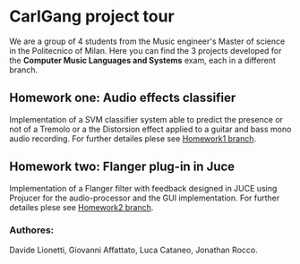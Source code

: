 # CarlGang project tour
We are a group of 4 students from the Music engineer's Master of science in the Politecnico of Milan.
Here you can find the 3 projects developed for the **Computer Music Languages and Systems** exam, each in a different branch. 

## Homework one: Audio effects classifier
Implementation of a SVM classifier system able to predict the presence or not of a Tremolo or a the Distorsion effect applied to a guitar and bass mono audio recording.
For further detailes plese see [Homework1 branch](https://github.com/EllDy96/CarlGang/tree/Homework1).

## Homework two: Flanger plug-in in Juce
Implementation of a Flanger filter with feedback designed in JUCE using Projucer for the audio-processor and the GUI implementation. For further detailes plese see [Homework2 branch](https://github.com/EllDy96/CarlGang/tree/Homework2).
### Authores: 
Davide Lionetti, Giovanni Affattato, Luca Cataneo, Jonathan Rocco.
